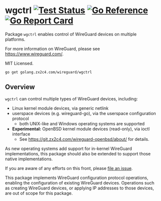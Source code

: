 # wgctrl [![Test Status](https://github.com/WireGuard/wgctrl-go/workflows/Linux%20Test/badge.svg)](https://github.com/WireGuard/wgctrl-go/actions) [![Go Reference](https://pkg.go.dev/badge/golang.zx2c4.com/wireguard/wgctrl.svg)](https://pkg.go.dev/golang.zx2c4.com/wireguard/wgctrl) [![Go Report Card](https://goreportcard.com/badge/golang.zx2c4.com/wireguard/wgctrl)](https://goreportcard.com/report/golang.zx2c4.com/wireguard/wgctrl)


Package `wgctrl` enables control of WireGuard devices on multiple platforms.

For more information on WireGuard, please see <https://www.wireguard.com/>.

MIT Licensed.

```text
go get golang.zx2c4.com/wireguard/wgctrl
```

## Overview

`wgctrl` can control multiple types of WireGuard devices, including:

- Linux kernel module devices, via generic netlink
- userspace devices (e.g. wireguard-go), via the userspace configuration protocol
  - both UNIX-like and Windows operating systems are supported
- **Experimental:** OpenBSD kernel module devices (read-only), via ioctl interface
  - See <https://git.zx2c4.com/wireguard-openbsd/about/> for details.

As new operating systems add support for in-kernel WireGuard implementations,
this package should also be extended to support those native implementations.

If you are aware of any efforts on this front, please
[file an issue](https://github.com/WireGuard/wgctrl-go/issues/new).

This package implements WireGuard configuration protocol operations, enabling
the configuration of existing WireGuard devices. Operations such as creating
WireGuard devices, or applying IP addresses to those devices, are out of scope
for this package.

